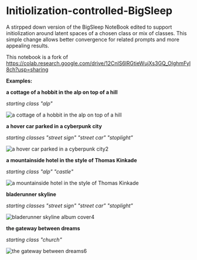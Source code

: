 # Initiolization-controlled-BigSleep

A stirpped down version of the BigSleep NoteBook edited to support initiolization around latent spaces of a chosen class or mix of classes. This simple change allows better convergence for related prompts and more appealing results. 

This notebook is a fork of https://colab.research.google.com/drive/12CnlS6lRGtieWujXs3GQ_OlghmFyl8ch?usp=sharing

__Examples:__

**a cottage of a hobbit in the alp on top of a hill**

*starting class "alp"*

![a cottage of a hobbit in the alp on top of a hill](https://user-images.githubusercontent.com/16742856/111633544-4be9f980-87fe-11eb-90a2-d6dca4b3abb5.png)

**a hover car parked in a cyberpunk city** 

*starting classes "street sign" "street car" "stoplight"*

![a hover car parked in a cyberpunk city2](https://user-images.githubusercontent.com/16742856/111634020-c286f700-87fe-11eb-9b8c-25fcf014e954.png)

**a mountainside hotel in the style of Thomas Kinkade**

*starting class "alp" "castle"*

![a mountainside hotel in the style of Thomas Kinkade](https://user-images.githubusercontent.com/16742856/111634054-cf0b4f80-87fe-11eb-87f3-8899b014bca2.png)

**bladerunner skyline**

*starting classes "street sign" "street car" "stoplight"*

![bladerunner skyline album cover4](https://user-images.githubusercontent.com/16742856/111634205-f5c98600-87fe-11eb-9644-48b568518b31.png)

**the gateway between dreams**

*starting class "church"*

![the gateway between dreams6](https://user-images.githubusercontent.com/16742856/111634298-0bd74680-87ff-11eb-902a-e16f74816d1b.png)





